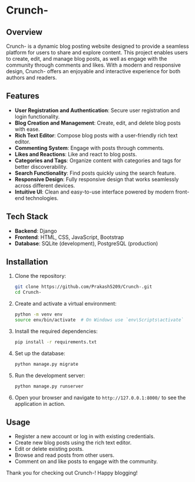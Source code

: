 # Crunch-

## Overview

Crunch- is a dynamic blog posting website designed to provide a seamless platform for users to share and explore content. This project enables users to create, edit, and manage blog posts, as well as engage with the community through comments and likes. With a modern and responsive design, Crunch- offers an enjoyable and interactive experience for both authors and readers.

## Features

- **User Registration and Authentication**: Secure user registration and login functionality.
- **Blog Creation and Management**: Create, edit, and delete blog posts with ease.
- **Rich Text Editor**: Compose blog posts with a user-friendly rich text editor.
- **Commenting System**: Engage with posts through comments.
- **Likes and Reactions**: Like and react to blog posts.
- **Categories and Tags**: Organize content with categories and tags for better discoverability.
- **Search Functionality**: Find posts quickly using the search feature.
- **Responsive Design**: Fully responsive design that works seamlessly across different devices.
- **Intuitive UI**: Clean and easy-to-use interface powered by modern front-end technologies.

## Tech Stack

- **Backend**: Django
- **Frontend**: HTML, CSS, JavaScript, Bootstrap
- **Database**: SQLite (development), PostgreSQL (production)

## Installation

1. Clone the repository:
    ```bash
    git clone https://github.com/Prakash5209/Crunch-.git
    cd Crunch-
    ```

2. Create and activate a virtual environment:
    ```bash
    python -m venv env
    source env/bin/activate  # On Windows use `env\Scripts\activate`
    ```

3. Install the required dependencies:
    ```bash
    pip install -r requirements.txt
    ```

4. Set up the database:
    ```bash
    python manage.py migrate
    ```

5. Run the development server:
    ```bash
    python manage.py runserver
    ```

6. Open your browser and navigate to `http://127.0.0.1:8000/` to see the application in action.

## Usage

- Register a new account or log in with existing credentials.
- Create new blog posts using the rich text editor.
- Edit or delete existing posts.
- Browse and read posts from other users.
- Comment on and like posts to engage with the community.

Thank you for checking out Crunch-! Happy blogging!
